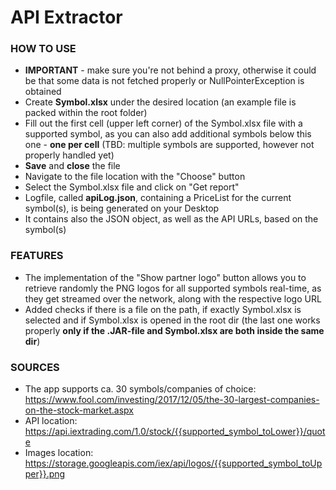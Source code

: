 # API Extractor

### HOW TO USE
* **IMPORTANT** - make sure you're not behind a proxy, otherwise it could be that some data is not fetched properly or NullPointerException is obtained
* Create **Symbol.xlsx** under the desired location (an example file is packed within the root folder)
* Fill out the first cell (upper left corner) of the Symbol.xlsx file with a supported symbol, as you can also add additional symbols below this one - **one per cell** (TBD: multiple symbols are supported, however not properly handled yet)  
* **Save** and **close** the file  
* Navigate to the file location with the "Choose" button    
* Select the Symbol.xlsx file and click on "Get report"  
* Logfile, called **apiLog.json**, containing a PriceList for the current symbol(s), is being generated on your Desktop  
* It contains also the JSON object, as well as the API URLs, based on the symbol(s)

### FEATURES
* The implementation of the "Show partner logo" button allows you to retrieve randomly the PNG logos for all supported symbols real-time, as they get streamed over the network, along with the respective logo URL
* Added checks if there is a file on the path, if exactly Symbol.xlsx is selected and if Symbol.xlsx is opened in the root dir (the last one works properly **only if the .JAR-file and Symbol.xlsx are both inside the same dir**)  

### SOURCES
* The app supports ca. 30 symbols/companies of choice: https://www.fool.com/investing/2017/12/05/the-30-largest-companies-on-the-stock-market.aspx
* API location: https://api.iextrading.com/1.0/stock/{{supported_symbol_toLower}}/quote
* Images location: https://storage.googleapis.com/iex/api/logos/{{supported_symbol_toUpper}}.png
